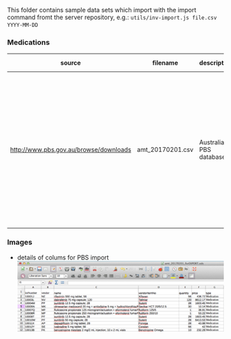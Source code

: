 This folder contains sample data sets which import with the import command fromt the server repository, e.g.: `utils/inv-import.js file.csv YYYY-MM-DD`

### Medications

source | filename | description | header information | notes 
-------|----------|-------------|--------------------|-------
http://www.pbs.gov.au/browse/downloads | amt_20170201.csv | Australian PBS database | see [here](https://dev.pbs.gov.au/readme.html) You will need to remove unnecessary columns in the data and add a header line with (LibreOffice calc is useful for this) | this database includes all Australian PBS drugs.  The delimiter is `!`. To use the file it needs to be slightly modified (commas replaced with semi-colons). 


### Images
- details of colums for PBS import
![PBS Columns](PBScolums.png)
